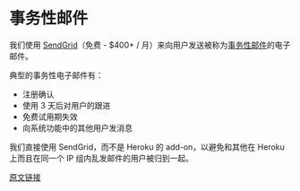 # 事务性邮件

我们使用 [SendGrid](http://sendgrid.com/)（免费 - $400+ / 月）来向用户发送被称为[事务性邮件](http://www.foundrygroup.com/wp/2010/04/foundry-group-invests-in-sendgrid/)的电子邮件。

典型的事务性电子邮件有：

- 注册确认
- 使用 3 天后对用户的跟进
- 免费试用期失效
- 向系统功能中的其他用户发消息

我们直接使用 SendGrid，而不是 Heroku 的 add-on，以避免和其他在 Heroku 上而且在同一个 IP 组内乱发邮件的用户被归到一起。

[原文链接](https://thoughtbot.com/playbook/production/transactional-email)
